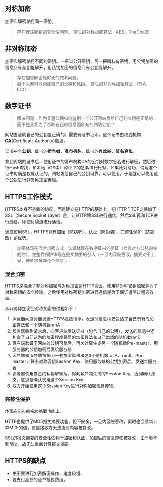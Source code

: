 ## 对称加密
加密和解密使用同一密钥。  
>存在传递密钥的安全性问题。
>常见的对称加密算法：AES、ChaCha20

## 非对称加密
加密和解密使用不同的密钥。一把叫公开密钥，另一把叫私有密钥。用公钥加密的信息只有私钥能解开，用私钥加密的信息只有公钥能解开。  
>存在加密解密耗时长的效率问题。  
每个人都可以创建自己的公钥和私钥。
>常见的非对称加密算法：RSA、ECC

## 数字证书
>解决问题：作为普通公民如何鉴别一个公开网站发给自己的公钥是正确的，而不是黑客为了窃取自己的信息而冒充的网站公钥？

网站要证明自己的公钥是正确的，需要有证书证明，这个证书由权威机构**CA**(Certificate Authority)颁发。

证书中有**公钥**、证书的**所有者**、**发布机构**、证书的**有效期**、**签名算法**。

拿到网站的证书后，使用证书的发布机构CA的公钥对数字签名进行解密，然后进行Hash查找，和本地（OS中）的证书的签名进行比对，如果比对成功，说明这个证书的确是权威认证的，网站发给自己的公钥可靠，可以使用。于是就可以使用这个公钥进行非对称加密传输。

## HTTPS工作模式
HTTPS本身不是新的协议，而是建立在HTTP的基础上，在HTTP与TCP之间加了SSL（Secure Socket Layer）层，让HTTP跟SSL进行通信，然后SSL再和TCP进行通信，即使用隧道进行通信。  

通过使用SSL，HTTPS具有加密（防窃听）、认证（防伪装）、完整性保护（防篡改）的优势。
>加密体现在混合加密方式，认证体现在数字证书的验证（检验对方公钥的权威性），完整性保护体现在报文摘要的引入（一旦内容被篡改，摘要对不上号，便直接舍弃这个信息）。

### 混合加密
HTTPS是混合了非对称加密与对称加密的HTTP协议。使用非对称密钥加密是为了对称密钥的安全传输。之后使用对称密钥加密进行通信是为了保证通信过程的效率。

从非对称加密到对称加密的过程如下：  
1. 浏览器向服务器发送HTTPS连接请求，发送的信息中还包括了自己所有的加密算法和一个随机数ranA
2. 服务器收到请求后，向客户端发送证书（包含自己的公钥），发送的信息中还包含了自己认为的加密程度最高的加密算法和自己生成的随机数ranB
3. 客户端验证了网站的公钥可靠后，再次计算生成另一个随机数Pre-master，用服务器的公钥加密后发给服务器
4. 客户端和服务端根据同一套加密算法和这3个随机数ranA、ranB、Pre-master计算出对称密钥Session Key，使用服务端的公钥加密后，发送给服务器
5. 服务器使用自己的私钥解密后，得到客户端生成的Session Key，返回确认报文，意思是确认使用这个Session Key
6. 双方开始使用这个Session Key进行对称加密信息传输。

### 完整性保护
体现在SSL的报文摘要功能上。   

HTTP也提供了MD5报文摘要功能，但不安全，一旦内容被篡改，同时也会重新计算MD5的值，通信接收方无法发现内容被篡改。   

SSL的报文摘要的安全性依赖于加密和认证，加密后的信息即使被篡改，由于看不到明文，故无法重新计算报文摘要。

## HTTPS的缺点
* 由于要进行加密解密操作，速度较慢。
* 要支付高昂的证书授权费用。
